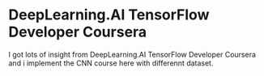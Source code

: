 # DeepLearning.AI TensorFlow Developer Coursera

I got lots of insight from DeepLearning.AI TensorFlow Developer Coursera and i implement the CNN course here with differennt dataset. 

 
